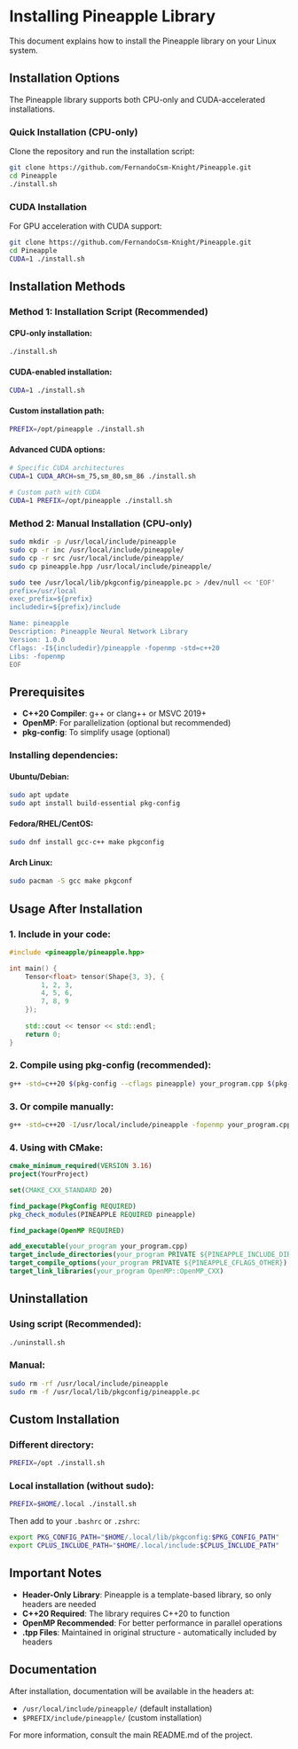 # Installing Pineapple Library

This document explains how to install the Pineapple library on your Linux system.

## Installation Options

The Pineapple library supports both CPU-only and CUDA-accelerated installations.

### Quick Installation (CPU-only)

Clone the repository and run the installation script:

```bash
git clone https://github.com/FernandoCsm-Knight/Pineapple.git
cd Pineapple
./install.sh
```

### CUDA Installation

For GPU acceleration with CUDA support:

```bash
git clone https://github.com/FernandoCsm-Knight/Pineapple.git
cd Pineapple
CUDA=1 ./install.sh
```

## Installation Methods

### Method 1: Installation Script (Recommended)

#### CPU-only installation:
```bash
./install.sh
```

#### CUDA-enabled installation:
```bash
CUDA=1 ./install.sh
```

#### Custom installation path:
```bash
PREFIX=/opt/pineapple ./install.sh
```

#### Advanced CUDA options:
```bash
# Specific CUDA architectures
CUDA=1 CUDA_ARCH=sm_75,sm_80,sm_86 ./install.sh

# Custom path with CUDA
CUDA=1 PREFIX=/opt/pineapple ./install.sh
```

### Method 2: Manual Installation (CPU-only)

```bash
sudo mkdir -p /usr/local/include/pineapple
sudo cp -r inc /usr/local/include/pineapple/
sudo cp -r src /usr/local/include/pineapple/
sudo cp pineapple.hpp /usr/local/include/pineapple/

sudo tee /usr/local/lib/pkgconfig/pineapple.pc > /dev/null << 'EOF'
prefix=/usr/local
exec_prefix=${prefix}
includedir=${prefix}/include

Name: pineapple
Description: Pineapple Neural Network Library
Version: 1.0.0
Cflags: -I${includedir}/pineapple -fopenmp -std=c++20
Libs: -fopenmp
EOF
```

## Prerequisites

- **C++20 Compiler**: g++ or clang++ or MSVC 2019+
- **OpenMP**: For parallelization (optional but recommended)
- **pkg-config**: To simplify usage (optional)

### Installing dependencies:

#### Ubuntu/Debian:
```bash
sudo apt update
sudo apt install build-essential pkg-config
```

#### Fedora/RHEL/CentOS:
```bash
sudo dnf install gcc-c++ make pkgconfig
```

#### Arch Linux:
```bash
sudo pacman -S gcc make pkgconf
```

## Usage After Installation

### 1. Include in your code:
```cpp
#include <pineapple/pineapple.hpp>

int main() {
    Tensor<float> tensor(Shape{3, 3}, {
        1, 2, 3,
        4, 5, 6, 
        7, 8, 9
    });
    
    std::cout << tensor << std::endl;
    return 0;
}
```

### 2. Compile using pkg-config (recommended):
```bash
g++ -std=c++20 $(pkg-config --cflags pineapple) your_program.cpp $(pkg-config --libs pineapple) -o your_program
```

### 3. Or compile manually:
```bash
g++ -std=c++20 -I/usr/local/include/pineapple -fopenmp your_program.cpp -o your_program
```

### 4. Using with CMake:
```cmake
cmake_minimum_required(VERSION 3.16)
project(YourProject)

set(CMAKE_CXX_STANDARD 20)

find_package(PkgConfig REQUIRED)
pkg_check_modules(PINEAPPLE REQUIRED pineapple)

find_package(OpenMP REQUIRED)

add_executable(your_program your_program.cpp)
target_include_directories(your_program PRIVATE ${PINEAPPLE_INCLUDE_DIRS})
target_compile_options(your_program PRIVATE ${PINEAPPLE_CFLAGS_OTHER})
target_link_libraries(your_program OpenMP::OpenMP_CXX)
```

## Uninstallation

### Using script (Recommended):
```bash
./uninstall.sh
```

### Manual:
```bash
sudo rm -rf /usr/local/include/pineapple
sudo rm -f /usr/local/lib/pkgconfig/pineapple.pc
```

## Custom Installation

### Different directory:
```bash
PREFIX=/opt ./install.sh
```

### Local installation (without sudo):
```bash
PREFIX=$HOME/.local ./install.sh
```

Then add to your `.bashrc` or `.zshrc`:
```bash
export PKG_CONFIG_PATH="$HOME/.local/lib/pkgconfig:$PKG_CONFIG_PATH"
export CPLUS_INCLUDE_PATH="$HOME/.local/include:$CPLUS_INCLUDE_PATH"
```

## Important Notes

- **Header-Only Library**: Pineapple is a template-based library, so only headers are needed
- **C++20 Required**: The library requires C++20 to function
- **OpenMP Recommended**: For better performance in parallel operations
- **.tpp Files**: Maintained in original structure - automatically included by headers

## Documentation

After installation, documentation will be available in the headers at:
- `/usr/local/include/pineapple/` (default installation)
- `$PREFIX/include/pineapple/` (custom installation)

For more information, consult the main README.md of the project.
